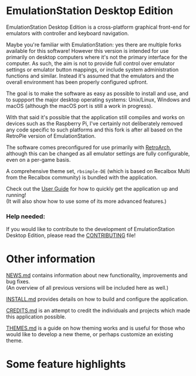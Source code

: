 EmulationStation Desktop Edition
================================

EmulationStation Desktop Edition is a cross-platform graphical front-end for emulators with controller and keyboard navigation.

Maybe you're familiar with EmulationStation: yes there are multiple forks available for this software! However this version is intended for use primarily on desktop computers where it's not the primary interface for the computer. As such, the aim is not to provide full control over emulator settings or emulator button mappings, or include system administration functions and similar. Instead it's assumed that the emulators and the overall environment has been properly configured upfront.

The goal is to make the software as easy as possible to install and use, and to suppport the major desktop operating systems: Unix/Linux, Windows and macOS (although the macOS port is still a work in progress).

With that said it's possible that the application still compiles and works on devices such as the Raspberry Pi, I've certainly not deliberately removed any code specific to such platforms and this fork is after all based on the RetroPie version of EmulationStation.

The software comes preconfigured for use primarily with [RetroArch](https://www.retroarch.com), although this can be changed as all emulator settings are fully configurable, even on a per-game basis.

A comprehensive theme set, `rbsimple-DE` (which is based on Recalbox Multi from the Recalbox community) is bundled with the application.

Check out the [User Guide](USERGUIDE.md) for how to quickly get the application up and running! \
(It will also show how to use some of its more advanced features.)


### Help needed:

If you would like to contribute to the development of EmulationStation Desktop Edition, please read the [CONTRIBUTING](CONTRIBUTING.md) file!


Other information
=================

[NEWS.md](NEWS.md) contains information about new functionality, improvements and bug fixes. \
(An overview of all previous versions will be included here as well.)

[INSTALL.md](INSTALL.md) provides details on how to build and configure the application.

[CREDITS.md](CREDITS.md) is an attempt to credit the individuals and projects which made this application possible.

[THEMES.md](THEMES.md) is a guide on how theming works and is useful for those who would like to develop a new theme, or perhaps customize an existing theme.


Some feature highlights
=======================
